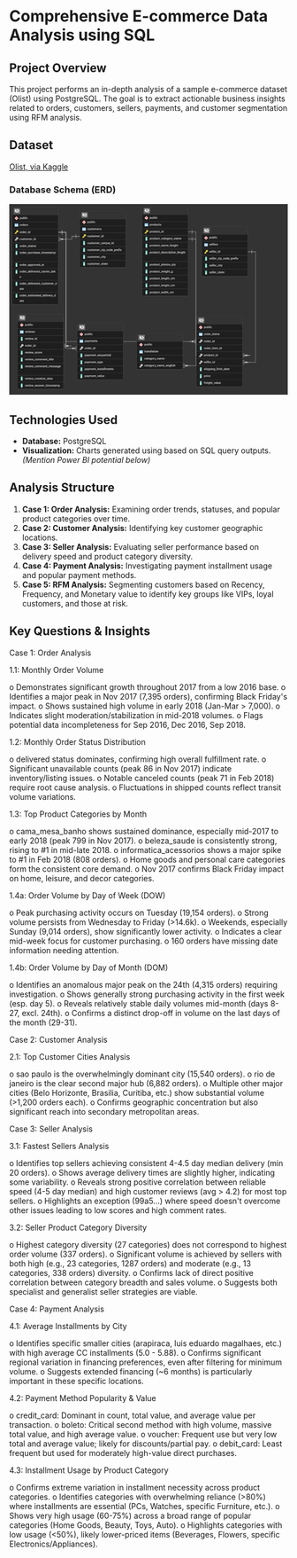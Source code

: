 # Comprehensive E-commerce Data Analysis using SQL

## Project Overview

This project performs an in-depth analysis of a sample e-commerce dataset (Olist) using PostgreSQL. The goal is to extract actionable business insights related to orders, customers, sellers, payments, and customer segmentation using RFM analysis.

## Dataset

[Olist, via Kaggle](https://www.kaggle.com/datasets/olistbr/brazilian-ecommerce)

### Database Schema (ERD)

![ERD Diagram](diagram.png)

## Technologies Used

*   **Database:** PostgreSQL
*   **Visualization:** Charts generated using based on SQL query outputs. *(Mention Power BI potential below)*

## Analysis Structure

1.  **Case 1: Order Analysis:** Examining order trends, statuses, and popular product categories over time.
2.  **Case 2: Customer Analysis:** Identifying key customer geographic locations.
3.  **Case 3: Seller Analysis:** Evaluating seller performance based on delivery speed and product category diversity.
4.  **Case 4: Payment Analysis:** Investigating payment installment usage and popular payment methods.
5.  **Case 5: RFM Analysis:** Segmenting customers based on Recency, Frequency, and Monetary value to identify key groups like VIPs, loyal customers, and those at risk.

## Key Questions & Insights
Case 1: Order Analysis

1.1: Monthly Order Volume 

o	Demonstrates significant growth throughout 2017 from a low 2016 base.
o	Identifies a major peak in Nov 2017 (7,395 orders), confirming Black Friday's impact.
o	Shows sustained high volume in early 2018 (Jan-Mar > 7,000).
o	Indicates slight moderation/stabilization in mid-2018 volumes.
o	Flags potential data incompleteness for Sep 2016, Dec 2016, Sep 2018.

1.2: Monthly Order Status Distribution 

o	delivered status dominates, confirming high overall fulfillment rate.
o	Significant unavailable counts (peak 86 in Nov 2017) indicate inventory/listing issues.
o	Notable canceled counts (peak 71 in Feb 2018) require root cause analysis.
o	Fluctuations in shipped counts reflect transit volume variations.

1.3: Top Product Categories by Month

o	cama_mesa_banho shows sustained dominance, especially mid-2017 to early 2018 (peak 799 in Nov 2017).
o	beleza_saude is consistently strong, rising to #1 in mid-late 2018.
o	informatica_acessorios shows a major spike to #1 in Feb 2018 (808 orders).
o	Home goods and personal care categories form the consistent core demand.
o	Nov 2017 confirms Black Friday impact on home, leisure, and decor categories.


1.4a: Order Volume by Day of Week (DOW)

o	Peak purchasing activity occurs on Tuesday (19,154 orders).
o	Strong volume persists from Wednesday to Friday (>14.6k).
o	Weekends, especially Sunday (9,014 orders), show significantly lower activity.
o	Indicates a clear mid-week focus for customer purchasing.
o	160 orders have missing date information needing attention.

1.4b: Order Volume by Day of Month (DOM) 

o	Identifies an anomalous major peak on the 24th (4,315 orders) requiring investigation.
o	Shows generally strong purchasing activity in the first week (esp. day 5).
o	Reveals relatively stable daily volumes mid-month (days 8-27, excl. 24th).
o	Confirms a distinct drop-off in volume on the last days of the month (29-31).


Case 2: Customer Analysis

2.1: Top Customer Cities Analysis

o	sao paulo is the overwhelmingly dominant city (15,540 orders).
o	rio de janeiro is the clear second major hub (6,882 orders).
o	Multiple other major cities (Belo Horizonte, Brasilia, Curitiba, etc.) show substantial volume (>1,200 orders each).
o	Confirms geographic concentration but also significant reach into secondary metropolitan areas.

Case 3: Seller Analysis

3.1: Fastest Sellers Analysis

o	Identifies top sellers achieving consistent 4-4.5 day median delivery (min 20 orders).
o	Shows average delivery times are slightly higher, indicating some variability.
o	Reveals strong positive correlation between reliable speed (4-5 day median) and high customer reviews (avg > 4.2) for most top sellers.
o	Highlights an exception (99a5...) where speed doesn't overcome other issues leading to low scores and high comment rates.

3.2: Seller Product Category Diversity

o	Highest category diversity (27 categories) does not correspond to highest order volume (337 orders).
o	Significant volume is achieved by sellers with both high (e.g., 23 categories, 1287 orders) and moderate (e.g., 13 categories, 338 orders) diversity.
o	Confirms lack of direct positive correlation between category breadth and sales volume.
o	Suggests both specialist and generalist seller strategies are viable.

Case 4: Payment Analysis

4.1: Average Installments by City

o	Identifies specific smaller cities (arapiraca, luis eduardo magalhaes, etc.) with high average CC installments (5.0 - 5.88).
o	Confirms significant regional variation in financing preferences, even after filtering for minimum volume.
o	Suggests extended financing (~6 months) is particularly important in these specific locations.


4.2: Payment Method Popularity & Value

o	credit_card: Dominant in count, total value, and average value per transaction.
o	boleto: Critical second method with high volume, massive total value, and high average value.
o	voucher: Frequent use but very low total and average value; likely for discounts/partial pay.
o	debit_card: Least frequent but used for moderately high-value direct purchases.

4.3: Installment Usage by Product Category

o	Confirms extreme variation in installment necessity across product categories.
o	Identifies categories with overwhelming reliance (>80%) where installments are essential (PCs, Watches, specific Furniture, etc.).
o	Shows very high usage (60-75%) across a broad range of popular categories (Home Goods, Beauty, Toys, Auto).
o	Highlights categories with low usage (<50%), likely lower-priced items (Beverages, Flowers, specific Electronics/Appliances).


























